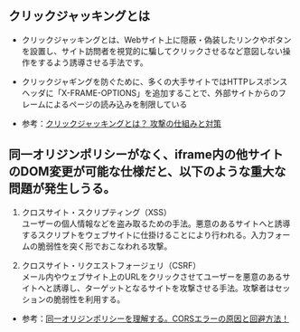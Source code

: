 ## クリックジャッキングとは

- クリックジャッキングとは、Webサイト上に隠蔽・偽装したリンクやボタンを設置し、サイト訪問者を視覚的に騙してクリックさせるなど意図しない操作をするよう誘導させる手法です。

- クリックジャギングを防ぐために、多くの大手サイトではHTTPレスポンスヘッダに「X-FRAME-OPTIONS」を追加することで、外部サイトからのフレームによるページの読み込みを制限している

- 参考：[クリックジャッキングとは？ 攻撃の仕組みと対策](https://www.hitachi-solutions-create.co.jp/column/security/click-jacking.html)

## 同一オリジンポリシーがなく、iframe内の他サイトのDOM変更が可能な仕様だと、以下のような重大な問題が発生しうる。

1. クロスサイト・スクリプティング（XSS）  
   ユーザーの個人情報などを盗み取るための手法。悪意のあるサイトへと誘導するスクリプトをウェブサイトに仕掛けることにより行われる。入力フォームの脆弱性を突く形でおこなわれる攻撃。

1. クロスサイト・リクエストフォージェリ（CSRF）  
   メール内やウェブサイト上のURLをクリックさせてユーザーを悪意のあるサイトへと誘導し、ターゲットとなるサイトを攻撃させる手法。攻撃者はセッションの脆弱性を利用する。

- 参考：[同一オリジンポリシーを理解する。CORSエラーの原因と回避方法！](https://ugo.tokyo/same-origin-policy/#outline__1_1)
